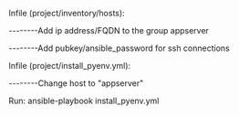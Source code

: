 Infile (project/inventory/hosts):

--------Add ip address/FQDN to the group appserver

--------Add pubkey/ansible_password for ssh connections

Infile (project/install_pyenv.yml):

--------Change host to "appserver"

Run: ansible-playbook install_pyenv.yml
